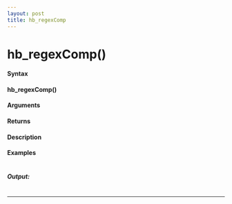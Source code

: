 ```yaml
---
layout: post
title: hb_regexComp
---
```


# hb_regexComp()


#### Syntax

#### hb_regexComp()

#### Arguments

#### Returns

#### Description

#### Examples

```

```

##### Output:

```

```

---